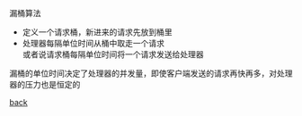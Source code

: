 漏桶算法  
- 定义一个请求桶，新进来的请求先放到桶里  
- 处理器每隔单位时间从桶中取走一个请求  
或者说请求桶每隔单位时间将一个请求发送给处理器  

漏桶的单位时间决定了处理器的并发量，即使客户端发送的请求再快再多，对处理器的压力也是恒定的  

[back](../1.md)  